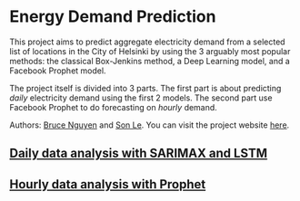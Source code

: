 # Energy Demand Prediction

This project aims to predict aggregate electricity demand from a selected list of locations in the City of Helsinki by using the 3 arguably most popular methods: the classical Box-Jenkins method, a Deep Learning model, and a Facebook Prophet model.

The project itself is divided into 3 parts. The first part is about predicting *daily* electricity demand using the first 2 models. The second part use Facebook Prophet to do forecasting on *hourly* demand.

Authors: [Bruce Nguyen](https://github.com/quan-possible) and [Son Le](https://github.com/SonAlexLe).
You can visit the project website [here](https://quan-possible.github.io/energy-demand-prediction).

## [Daily data analysis with SARIMAX and LSTM](https://quan-possible.github.io/energy-demand-prediction/daily)

## [Hourly data analysis with Prophet](https://quan-possible.github.io/energy-demand-prediction/hourly)
